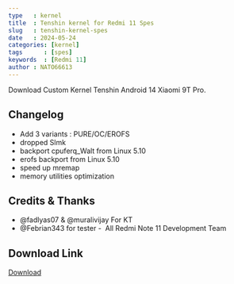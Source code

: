 ```yaml
---
type   : kernel
title  : Tenshin kernel for Redmi 11 Spes
slug   : tenshin-kernel-spes
date   : 2024-05-24
categories: [kernel]
tags      : [spes]
keywords  : [Redmi 11]
author : NATO66613
---
```


Download Custom Kernel Tenshin Android 14 Xiaomi 9T Pro.

## Changelog
- Add 3 variants : PURE/OC/EROFS
- dropped Slmk
- backport cpuferq_Walt from Linux 5.10
- erofs backport from Linux 5.10
- speed up mremap
- memory utilities optimization

## Credits & Thanks
- @fadlyas07 & @muralivijay For KT
- @Febrian343 for tester
-  All Redmi Note 11 Development Team


## Download Link
[Download](https://github.com/Renzprjkt/Kernel_Archive/releases)
